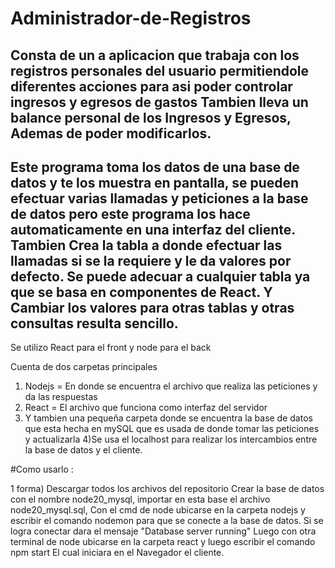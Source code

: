 # Administrador-de-Registros

## Consta de un a aplicacion que trabaja con los registros personales del usuario permitiendole diferentes acciones para asi poder controlar ingresos y egresos de gastos Tambien lleva un balance personal de los Ingresos y Egresos, Ademas de poder modificarlos.

## Este programa toma los datos de una base de datos y te los muestra en pantalla, se pueden efectuar varias llamadas y peticiones a la base de datos pero este programa los hace automaticamente en una interfaz del cliente. Tambien Crea la tabla a donde efectuar las llamadas si se la requiere y le da valores por defecto. Se puede adecuar a cualquier tabla ya que se basa en componentes de React. Y Cambiar los valores para otras tablas y otras consultas resulta sencillo.

Se utilizo React para el front y node para el back

Cuenta de dos carpetas principales
1) Nodejs = En donde se encuentra el archivo que realiza las peticiones y da las respuestas
2) React = El archivo que funciona como interfaz del servidor
3) Y tambien una  pequeña carpeta donde se encuentra la base de datos que esta hecha en mySQL que es usada de donde tomar las peticiones y actualizarla
4)Se usa el localhost para realizar los intercambios entre la base de datos y el cliente.

#Como usarlo : 

1 forma)
Descargar todos los archivos del repositorio
Crear la base de datos con el nombre node20_mysql, importar en esta base el archivo node20_mysql.sql,
Con el cmd de node ubicarse en la carpeta nodejs y escribir el comando nodemon para que se conecte a la base de datos. Si se logra conectar dara el mensaje "Database server running"
Luego con otra terminal de node ubicarse en la carpeta react y luego escribir el comando npm start
El cual iniciara en el Navegador el cliente. 

